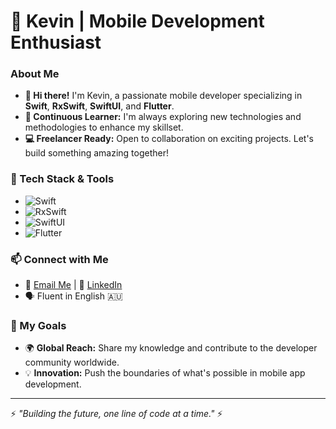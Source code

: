 # 🌟 Kevin | Mobile Development Enthusiast

### About Me
- **👋 Hi there!** I'm Kevin, a passionate mobile developer specializing in **Swift**, **RxSwift**, **SwiftUI**, and **Flutter**.
- **🌱 Continuous Learner:** I'm always exploring new technologies and methodologies to enhance my skillset.
- **💻 Freelancer Ready:** Open to collaboration on exciting projects. Let's build something amazing together!

### 🔧 Tech Stack & Tools
- ![Swift](https://img.shields.io/badge/Swift-FA7343?style=for-the-badge&logo=swift&logoColor=white)
- ![RxSwift](https://img.shields.io/badge/RxSwift-BF4343?style=for-the-badge&logo=swift&logoColor=white)
- ![SwiftUI](https://img.shields.io/badge/SwiftUI-007ACC?style=for-the-badge&logo=swift&logoColor=white)
- ![Flutter](https://img.shields.io/badge/Flutter-02569B?style=for-the-badge&logo=flutter&logoColor=white)

### 📫 Connect with Me
- 📧 [Email Me](mailto:phamtrungkiendev@gmail.com) | 💼 [LinkedIn](https://www.linkedin.com/in/kevin-pham-514274141/)
- 🗣 Fluent in English 🇦🇺

### 🚀 My Goals
- 🌍 **Global Reach:** Share my knowledge and contribute to the developer community worldwide.
- 💡 **Innovation:** Push the boundaries of what's possible in mobile app development.

---

⚡ *"Building the future, one line of code at a time."* ⚡

<!---
codedeman/codedeman is a ✨ special ✨ repository because its `README.md` (this file) appears on your GitHub profile.
You can click the Preview link to take a look at your changes.
--->

